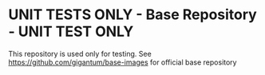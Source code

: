 # UNIT TESTS ONLY - Base Repository - UNIT TEST ONLY

This repository is used only for testing. See https://github.com/gigantum/base-images for official base repository
